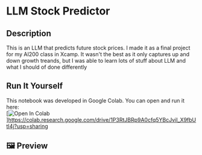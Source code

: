 # LLM Stock Predictor

## Description
This is an LLM that predicts future stock prices. I made it as a final project for my AI200 class in Xcamp. It wasn't the best as it only captures up and down growth treands, but I was able to learn lots of stuff about LLM and what I should of done differently

## Run It Yourself
This notebook was developed in Google Colab. You can open and run it here:  
[![Open In Colab](https://colab.research.google.com/assets/colab-badge.svg)]https://colab.research.google.com/drive/1P3RtJBRp9A0cfq5YBcJviI_X9fbUtI4j?usp=sharing

## 🖼️ Preview
